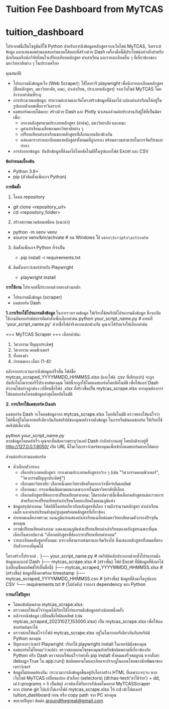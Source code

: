 ﻿# Tuition Fee Dashboard from MyTCAS
# tuition_dashboard

  โปรเจกต์นี้เป็นโซลูชันที่ใช้ Python สำหรับการดึงข้อมูลหลักสูตรจากเว็บไซต์ MyTCAS, วิเคราะห์ข้อมูล และแสดงผลผ่านแดชบอร์ดแบบโต้ตอบที่สร้างด้วย Dash เครื่องมือนี้มีประโยชน์อย่างยิ่งสำหรับนักเรียนหรือนักวิจัยที่สนใจเปรียบเทียบหลักสูตร ค่าเล่าเรียน และรายละเอียดอื่น ๆ ที่เกี่ยวข้องของมหาวิทยาลัยต่าง ๆ ในประเทศไทย

คุณสมบัติ
 - โปรแกรมดึงข้อมูลเว็บ (Web Scraper): ใช้ไลบรารี playwright เพื่อดึงรายละเอียดหลักสูตร (ชื่อหลักสูตร, มหาวิทยาลัย, คณะ, ค่าเล่าเรียน, ประเภทหลักสูตร) จากเว็บไซต์ MyTCAS โดยอิงจากคำค้นที่ระบุ
 - การประมวลผลข้อมูล: ทำความสะอาดและจัดโครงสร้างข้อมูลที่ดึงมาได้ แปลงค่าเล่าเรียนให้อยู่ในรูปแบบตัวเลขเพื่อการวิเคราะห์
 - แดชบอร์ดแบบโต้ตอบ: สร้างด้วย Dash และ Plotly นำเสนอส่วนต่อประสานกับผู้ใช้ที่เป็นมิตร เพื่อ:
     - กรองหลักสูตรตามประเภทหลักสูตร (คำค้น), มหาวิทยาลัย และคณะ
     - ดูค่าเล่าเรียนเฉลี่ยของมหาวิทยาลัยต่าง ๆ
     - เปรียบเทียบค่าเล่าเรียนของหลักสูตรที่เลือกแบบเคียงข้างกัน
     - แสดงตารางรายละเอียดของหลักสูตรทั้งหมดที่ถูกกรอง พร้อมความสามารถในการจัดเรียงและกรอง
 - การส่งออกข้อมูล: บันทึกข้อมูลที่ดึงมาได้โดยอัตโนมัติในรูปแบบไฟล์ Excel และ CSV

**ข้อกำหนดเบื้องต้น**
- Python 3.8+
- pip (ตัวติดตั้งแพ็กเกจ Python)

**การติดตั้ง**
1. โคลน repository
  - git clone <repository_url>
  - cd <repository_folder>

2. สร้างสภาพแวดล้อมเสมือน (แนะนำ)
  - python -m venv venv
  - source venv/bin/activate  # บน Windows ใช้ `venv\Scripts\activate`

3. ติดตั้งแพ็กเกจ Python ที่จำเป็น
   - pip install -r requirements.txt

4. ติดตั้งเบราว์เซอร์สำหรับ Playwright
   - playwright install

**การใช้งาน**
โปรเจกต์นี้ประกอบด้วยสองส่วนหลัก
- โปรแกรมดึงข้อมูล (scraper)
- แดชบอร์ด Dash

**1.การเรียกใช้โปรแกรมดึงข้อมูล**
ในการรวบรวมข้อมูล ให้เรียกใช้สคริปต์โปรแกรมดึงข้อมูล ซึ่งจะเปิดใช้งานอินเทอร์เฟซบรรทัดคำสั่งเพื่อเลือกคำค้น
python your_script_name.py  # แทนที่ 'your_script_name.py' ด้วยชื่อไฟล์จริงหากแตกต่างกัน
คุณจะได้รับแจ้งให้เลือกคำค้น

=== MyTCAS Scraper ===
เลือกคำค้น:
1) วิศวกรรม ปัญญาประดิษฐ์
2) วิศวกรรม คอมพิวเตอร์
3) ทั้งสองคำ
4) กำหนดเอง
เลือก (1-4):

  หลังจากกระบวนการดึงข้อมูลเสร็จสิ้น ไฟล์ชื่อ mytcas_scraped_YYYYMMDD_HHMMSS.xlsx (และไฟล์ .csv ที่เทียบเท่า) จะถูกบันทึกในไดเรกทอรีโปรเจกต์ของคุณ ไฟล์นี้จะถูกใช้โดยแดชบอร์ดโดยอัตโนมัติ เพื่อให้แอป Dash ทำงานได้อย่างถูกต้อง เปลี่ยนชื่อไฟล์ .xlsx ที่สร้างขึ้นเป็น mytcas_scrape.xlsx หากคุณต้องการให้แดชบอร์ดโหลดข้อมูลล่าสุดโดยอัตโนมัติ

**2. การเรียกใช้แดชบอร์ด Dash**

  แดชบอร์ด Dash จะโหลดข้อมูลจาก mytcas_scrape.xlsx โดยอัตโนมัติ ตรวจสอบให้แน่ใจว่าไฟล์นี้อยู่ในไดเรกทอรีเดียวกันกับสคริปต์ของคุณหลังจากดึงข้อมูล
ในการเริ่มต้นแดชบอร์ด ให้เรียกใช้สคริปต์เดียวกัน

  python your_script_name.py  
หากข้อมูลโหลดสำเร็จ คุณจะเห็นข้อความระบุว่าแอป Dash กำลังทำงานอยู่ โดยปกติจะอยู่ที่ http://127.0.0.1:8050/ เปิด URL นี้ในเว็บเบราว์เซอร์ของคุณเพื่อเข้าถึงแดชบอร์ดแบบโต้ตอบ

ส่วนต่อประสานแดชบอร์ด
  - ตัวเลือกตัวกรอง:
      - เลือกประเภทหลักสูตร: กรองตามประเภทหลักสูตรกว้าง ๆ (เช่น "วิศวกรรมคอมพิวเตอร์", "วิศวกรรมปัญญาประดิษฐ์")
      - เลือกมหาวิทยาลัย: เลือกหนึ่งมหาวิทยาลัยหรือมากกว่าเพื่อจำกัดผลลัพธ์
      - เลือกคณะ: กรองเพิ่มเติมตามคณะเฉพาะภายในมหาวิทยาลัยที่เลือก
      - เลือกหลักสูตรที่ต้องการเปรียบเทียบค่าเทอม: ใช้ดรอปดาวน์นี้เพื่อเลือกหลักสูตรแต่ละรายการสำหรับการเปรียบเทียบค่าเล่าเรียนโดยละเอียดในแผนภูมิแท่ง
  - ข้อมูลสรุปค่าเทอม: ให้สถิติโดยย่อเกี่ยวกับหลักสูตรที่เลือก รวมถึงจำนวนหลักสูตร ค่าเล่าเรียนเฉลี่ย และค่าเล่าเรียนต่ำสุด/สูงสุดพร้อมหลักสูตรที่เกี่ยวข้อง
  - ค่าเทอมเฉลี่ยภาพรวม: แผนภูมิแท่งแสดงค่าเล่าเรียนเฉลี่ยต่อมหาวิทยาลัยตามตัวกรองปัจจุบันของคุณ
  - กราฟเปรียบเทียบค่าเทอม: แสดงแผนภูมิแท่งเปรียบเทียบค่าเล่าเรียนของหลักสูตรเฉพาะที่คุณเลือกในดรอปดาวน์ "เลือกหลักสูตรที่ต้องการเปรียบเทียบค่าเทอม"
  - รายละเอียดหลักสูตรทั้งหมด: ตารางที่สามารถค้นหาและจัดเรียงได้ ซึ่งแสดงหลักสูตรทั้งหมดที่ตรงกับตัวกรองที่คุณใช้

โครงสร้างโปรเจกต์
.
├── your_script_name.py     # สคริปต์หลักประกอบด้วยทั้งโปรแกรมดึงข้อมูลและแอป Dash
├── mytcas_scrape.xlsx      # (สร้างขึ้น) ไฟล์ Excel ที่มีข้อมูลที่ดึงมาได้ (เปลี่ยนชื่อผลลัพธ์ให้เป็นชื่อนี้)
├── mytcas_scraped_YYYYMMDD_HHMMSS.xlsx # (สร้างขึ้น) ข้อมูลที่ดึงมาพร้อม timestamp
├── mytcas_scraped_YYYYMMDD_HHMMSS.csv  # (สร้างขึ้น) ข้อมูลที่ดึงมาในรูปแบบ CSV
└── requirements.txt        # (ไม่บังคับ) รายการ dependency ของ Python

**การแก้ไขปัญหา**
  - ไม่พบข้อผิดพลาด mytcas_scrape.xlsx:
  - ตรวจสอบให้แน่ใจว่าคุณได้เรียกใช้โปรแกรมดึงข้อมูลอย่างน้อยหนึ่งครั้ง
  - หลังจากดึงข้อมูล เปลี่ยนชื่อไฟล์ผลลัพธ์ (เช่น mytcas_scraped_20231027_153000.xlsx) เป็น mytcas_scrape.xlsx เพื่อให้แดชบอร์ดค้นหาได้
  - ตรวจสอบให้แน่ใจว่าไฟล์ mytcas_scrape.xlsx อยู่ในไดเรกทอรีเดียวกันกับสคริปต์ Python ของคุณ
  - ปัญหาเบราว์เซอร์ Playwright: เรียกใช้ playwright install ในเทอร์มินัลของคุณ
  - แดชบอร์ดไม่โหลด/ว่างเปล่า: ตรวจสอบคอนโซลของคุณสำหรับข้อผิดพลาดที่เกี่ยวข้องกับ Python หรือ Dash ตรวจสอบให้แน่ใจว่าคำสั่ง pip install ทั้งหมดเสร็จสมบูรณ์ หากตั้งค่า debug=True ใน app.run() ข้อผิดพลาดโดยละเอียดจะปรากฏในคอนโซลของนักพัฒนาของเบราว์เซอร์
  - ข้อมูลไม่สอดคล้องกัน: กระบวนการดึงข้อมูลขึ้นอยู่กับโครงสร้าง HTML ที่เฉพาะเจาะจง หากเว็บไซต์ MyTCAS เปลี่ยนแปลง ตัวเลือก (selectors) (dt:has-text('ค่าใช้จ่าย') + dd, ul.t-programs > li เป็นต้น) อาจต้องได้รับการอัปเดตในคลาส MyTCASScraper
  - หาก clone git ไปแล้วไม่เอจไฟล์ mytcas_scrape.xlsx ให้ cd  เข้าโฟลเดอร์ tuition_dashboard ก่อน หรือ copy path จาก PC ของคุณ
  - พบเจอปัญหา ติดต่อ aroundthegreat@gmail.com
    
